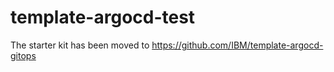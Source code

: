 # template-argocd-test

The starter kit has been moved to https://github.com/IBM/template-argocd-gitops
